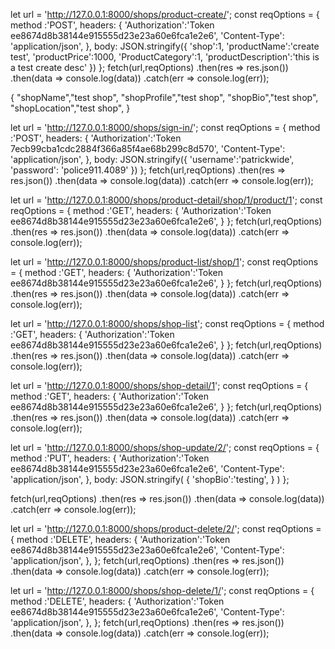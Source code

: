 
<!-- product-create (X) -->

let url = 'http://127.0.0.1:8000/shops/product-create/';
const reqOptions = {
    method :'POST',
    headers: {
        'Authorization':'Token ee8674d8b38144e915555d23e23a60e6fca1e2e6',
	'Content-Type': 'application/json',
    },
    body: JSON.stringify({ 
                   	   'shop':1,
		           'productName':'create test', 
		           'productPrice':1000, 
		           'ProductCategory':1, 
		           'productDescription':'this is a test create desc' 
			})
};
fetch(url,reqOptions)
    .then(res => res.json())
    .then(data => console.log(data))
.catch(err => console.log(err));



{
	"shopName","test shop",
	"shopProfile","test shop",
	"shopBio","test shop",
	"shopLocation","test shop",
}




<!-- sign-in (X) -->

let url = 'http://127.0.0.1:8000/shops/sign-in/';
const reqOptions = {
    method :'POST',
    headers: {
        'Authorization':'Token 7ecb99cba1cdc2884f366a85f4ae68b299c8d570',
	'Content-Type': 'application/json',
    },
    body: JSON.stringify({ 
		           'username':'patrickwide',  
			   'password': 'police911.4089' 
			})
};
fetch(url,reqOptions)
    .then(res => res.json())
    .then(data => console.log(data))
.catch(err => console.log(err));





<!-- product-detail (#) -->
let url = 'http://127.0.0.1:8000/shops/product-detail/shop/1/product/1';
const reqOptions = {
    method :'GET',
    headers: {
        'Authorization':'Token ee8674d8b38144e915555d23e23a60e6fca1e2e6',
    }
};
fetch(url,reqOptions)
    .then(res => res.json())
    .then(data => console.log(data))
.catch(err => console.log(err));




<!-- product-list (#) -->
let url = 'http://127.0.0.1:8000/shops/product-list/shop/1';
const reqOptions = {
    method :'GET',
    headers: {
        'Authorization':'Token ee8674d8b38144e915555d23e23a60e6fca1e2e6',
    }
};
fetch(url,reqOptions)
    .then(res => res.json())
    .then(data => console.log(data))
.catch(err => console.log(err));





<!-- shop-list (#) -->
let url = 'http://127.0.0.1:8000/shops/shop-list';
const reqOptions = {
    method :'GET',
    headers: {
        'Authorization':'Token ee8674d8b38144e915555d23e23a60e6fca1e2e6',
    }
};
fetch(url,reqOptions)
    .then(res => res.json())
    .then(data => console.log(data))
.catch(err => console.log(err));






<!-- shop-detail (#) -->
let url = 'http://127.0.0.1:8000/shops/shop-detail/1';
const reqOptions = {
    method :'GET',
    headers: {
        'Authorization':'Token ee8674d8b38144e915555d23e23a60e6fca1e2e6',
    }
};
fetch(url,reqOptions)
    .then(res => res.json())
    .then(data => console.log(data))
.catch(err => console.log(err));



<!-- shop-update (X) -->
let url = 'http://127.0.0.1:8000/shops/shop-update/2/';
const reqOptions = {
    method :'PUT',
    headers: {
        'Authorization':'Token ee8674d8b38144e915555d23e23a60e6fca1e2e6',
        'Content-Type': 'application/json',
    },
    body: JSON.stringify(
        { 
            'shopBio':'testing',
        }
    )
};

fetch(url,reqOptions)
    .then(res => res.json())
    .then(data => console.log(data))
.catch(err => console.log(err));


<!-- product-delete (#) -->
let url = 'http://127.0.0.1:8000/shops/product-delete/2/';
const reqOptions = {
    method :'DELETE',
    headers: {
        'Authorization':'Token ee8674d8b38144e915555d23e23a60e6fca1e2e6',
	'Content-Type': 'application/json',
    },
};
fetch(url,reqOptions)
    .then(res => res.json())
    .then(data => console.log(data))
.catch(err => console.log(err));



<!-- product-delete (#) -->
let url = 'http://127.0.0.1:8000/shops/shop-delete/1/';
const reqOptions = {
    method :'DELETE',
    headers: {
        'Authorization':'Token ee8674d8b38144e915555d23e23a60e6fca1e2e6',
    'Content-Type': 'application/json',
    },
};
fetch(url,reqOptions)
    .then(res => res.json())
    .then(data => console.log(data))
.catch(err => console.log(err));





<!-- 16681 -->